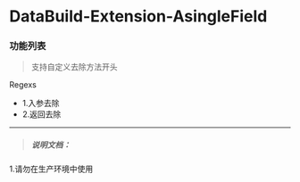# DataBuild-Extension-AsingleField

### 功能列表

> 支持自定义去除方法开头

Regexs
- 1.入参去除
- 2.返回去除

---
> ##### 说明文档：
1.请勿在生产环境中使用






